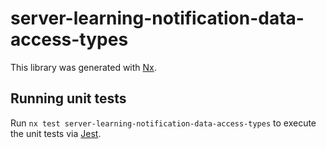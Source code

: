 # server-learning-notification-data-access-types

This library was generated with [Nx](https://nx.dev).

## Running unit tests

Run `nx test server-learning-notification-data-access-types` to execute the unit tests via [Jest](https://jestjs.io).
